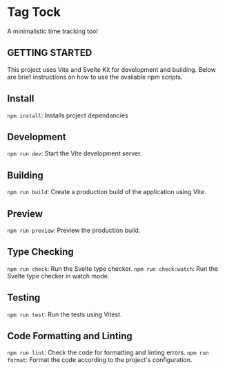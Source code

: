 
# Tag Tock
A minimalistic time tracking tool

## GETTING STARTED
This project uses Vite and Svelte Kit for development and building. Below are brief instructions on how to use the available npm scripts.

## Install
`npm install`: Installs project dependancies

## Development
`npm run dev`: Start the Vite development server.

## Building
`npm run build`: Create a production build of the application using Vite.

## Preview
`npm run preview`: Preview the production build.

## Type Checking
`npm run check`: Run the Svelte type checker.
`npm run check:watch`: Run the Svelte type checker in watch mode.

## Testing
`npm run test`: Run the tests using Vitest.

## Code Formatting and Linting
`npm run lint`: Check the code for formatting and linting errors.
`npm run format`: Format the code according to the project's configuration.
